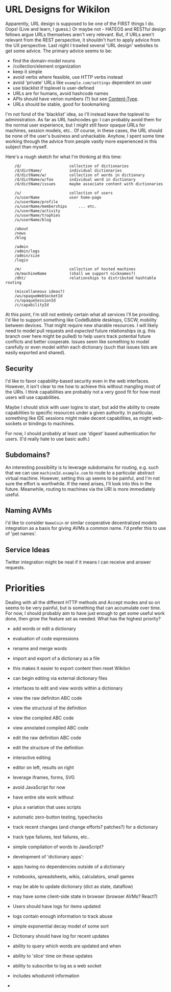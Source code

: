 # URL Designs for Wikilon

Apparently, URL design is supposed to be one of the FIRST things I do. Oops! (Live and learn, I guess.) Or maybe not - HATEOS and RESTful design fellows argue URLs themselves aren't very relevant. But, if URLs aren't relevant from the REST perspective, it shouldn't hurt to apply advice from the UX perspective. Last night I trawled several 'URL design' websites to get some advice. The primary advice seems to be:

* find the domain-model nouns
* /collection/element organization
* keep it simple
* avoid verbs where feasible, use HTTP verbs instead
* avoid 'private' URLs like `example.com/settings` dependent on user
* use blacklist if toplevel is user-defined
* URLs are for humans, avoid hashcode names
* APIs should have verion numbers (?) but see [Content-Type](ContentType.md).
* URLs should be stable, good for bookmarking

I'm not fond of the 'blacklist' idea, so I'll instead leave the toplevel to administration. As far as URL hashcodes go: I can probably avoid them for the normal user experience, but I might still favor opaque URLs for machines, session models, etc.. Of course, in these cases, the URL should be none of the user's business and unhackable. Anyhow, I spent some time working through the advice from people vastly more experienced in this subject than myself.

Here's a rough sketch for what I'm thinking at this time:

        /d/                     collection of dictionaries
        /d/dictName/            individual dictionaries
        /d/dictName/w/          collection of words in dictionary
        /d/dictName/w/foo       individual word in dictionary
        /d/dictName/issues      maybe associate content with dictionaries

        /u/                     collection of users
        /u/userName             user home-page
        /u/userName/profile
        /u/userName/memberships     ... etc.   
        /u/userName/activity
        /u/userName/trophies
        /u/userName/blog

        /about
        /news
        /blog

        /admin
        /admin/logs
        /admin/size
        /login

        /m/                     collection of hosted machines
        /m/machineName          (shall we support nicknames?)
        /dht/                   relationships to distributed hashtable routing

        (miscellaneous ideas?)
        /ws/opaqueWebSocketId
        /s/opaqueSessionId
        /c/capabilityId

At this point, I'm still not entirely certain what all services I'll be providing. I'd like to support something like CodeBubble desktops, CSCW, mobility between devices. That might require new sharable resources. I will likely need to model pull requests and *expected* future relationships (e.g. this branch over here might be pulled) to help users track potential future conflicts and better cooperate. Issues seem like something to model carefully or even model *within* each dictionary (such that issues lists are easily exported and shared). 

## Security

I'd like to favor capability-based security even in the web interfaces. However, it isn't clear to me how to achieve this without mangling most of the URIs. I think capabilities are probably not a very good fit for how most users will use capabilities. 

Maybe I should stick with user logins to start, but add the ability to create capabilities to specific resources under a given authority. In particular, something like IDE sessions might make decent capabilities, as might web-sockets or bindings to machines.

For now, I should probably at least use 'digest' based authentication for users. (I'd really hate to use basic auth.)

## Subdomains?

An interesting possibility is to leverage subdomains for routing, e.g. such that we can use `machineId.example.com` to route to a particular abstract virtual machine. However, setting this up seems to be painful, and I'm not sure the effort is worthwhile. If the need arises, I'll look into this in the future. Meanwhile, routing to machines via the URI is more immediately useful.

## Naming AVMs

I'd like to consider `NameCoin` or similar cooperative decentralized models integration as a basis for giving AVMs a common name. I'd prefer this to use of 'pet names'.

## Service Ideas

Twitter integration might be neat if it means I can receive and answer requests.

# Priorities

Dealing with all the different HTTP methods and Accept modes and so on seems to be very painful, but is something that can accumulate over time. For now, I should probably aim to have just enough to get some useful work done, then grow the feature set as needed. What has the highest priority?

* add words or edit a dictionary
* evaluation of code expressions
* rename and merge words


* import and export of a dictionary as a file 
 * this makes it easier to export content then reset Wikilon
 * can begin editing via external dictionary files

* interfaces to edit and view words within a dictionary
 * view the raw definiton ABC code
 * view the structural of the definition
 * view the compiled ABC code
  * view annotated compiled ABC code
 * edit the raw definition ABC code
 * edit the structure of the definition

* interactive editing
 * editor on left, results on right 
 * leverage iframes, forms, SVG
 * avoid JavaScript for now 
  * have entire site work without 
  * plus a variation that uses scripts
 
* automatic zero-button testing, typechecks 
* track recent changes (and change efforts? patches?) for a dictionary
* track type failures, test failures, etc..
* simple compilation of words to JavaScript?
* development of 'dictionary apps': 
 * apps having no dependencies outside of a dictionary
 * notebooks, spreadsheets, wikis, calculators, small games
 * may be able to update dictionary (dict as state, dataflow)
 * may have some client-side state in browser (browser AVMs? React?)

* Users should have logs for items updated 
 * logs contain enough information to track abuse
 * simple exponential decay model of some sort
* Dictionary should have log for recent updates
 * ability to query which words are updated and when
 * ability to 'slice' time on these updates
 * ability to subscribe to log as a web socket
 * includes whodunnit information
* 


## 







